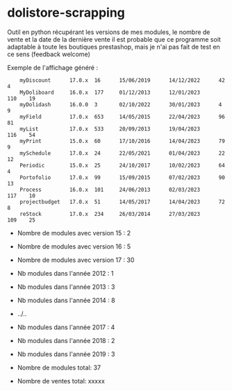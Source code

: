 # dolistore-scrapping
Outil en python récupérant les versions de mes modules, le nombre de vente et la date de la dernière vente
il est probable que ce programme soit adaptable à toute les boutiques prestashop, mais je n'ai pas fait de test en ce sens (feedback welcome)


Exemple de l'affichage généré : 

        myDiscount      17.0.x  16      15/06/2019      14/12/2022      42     4
        MyDoliboard     16.0.x  177     01/12/2013      12/01/2023      110    19
        myDolidash      16.0.0  3       02/10/2022      30/01/2023      4      9
        myField         17.0.x  653     14/05/2015      22/04/2023      96     81
        myList          17.0.x  533     20/09/2013      19/04/2023      116    54
        myPrint         15.0.x  60      17/10/2016      14/04/2023      79     9
        mySchedule      17.0.x  24      22/05/2021      01/04/2023      22     12
        Periodic        15.0.x  25      24/10/2017      10/02/2023      64     4
        Portofolio      17.0.x  99      15/09/2015      07/02/2023      90     13
        Process         16.0.x  101     24/06/2013      02/03/2023      117    10
        projectbudget   17.0.x  51      14/05/2017      14/04/2023      72     8
        reStock         17.0.x  234     26/03/2014      27/03/2023      109    25

- Nombre de modules avec version 15 : 2
- Nombre de modules avec version 16 : 5
- Nombre de modules avec version 17 : 30

- Nb modules dans l'année 2012 : 1
- Nb modules dans l'année 2013 : 3
- Nb modules dans l'année 2014 : 8
- ../.. 
- Nb modules dans l'année 2017 : 4
- Nb modules dans l'année 2018 : 2
- Nb modules dans l'année 2019 : 3

- Nombre de modules total: 37
- Nombre de ventes total: xxxxx
